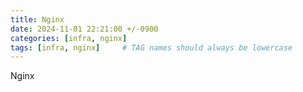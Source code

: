 ```yaml
---
title: Nginx
date: 2024-11-01 22:21:00 +/-0900
categories: [infra, nginx]
tags: [infra, nginx]     # TAG names should always be lowercase
---
```



Nginx
